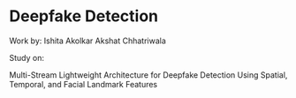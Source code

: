 # Deepfake Detection

Work by:
Ishita Akolkar
Akshat Chhatriwala

Study on:

Multi-Stream Lightweight Architecture for Deepfake Detection Using Spatial, Temporal, and Facial Landmark Features
